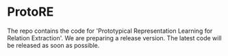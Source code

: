 # ProtoRE
The repo contains the code for 'Prototypical Representation Learning for Relation Extraction'.
We are preparing a release version. The latest code will be released as soon as possible.
